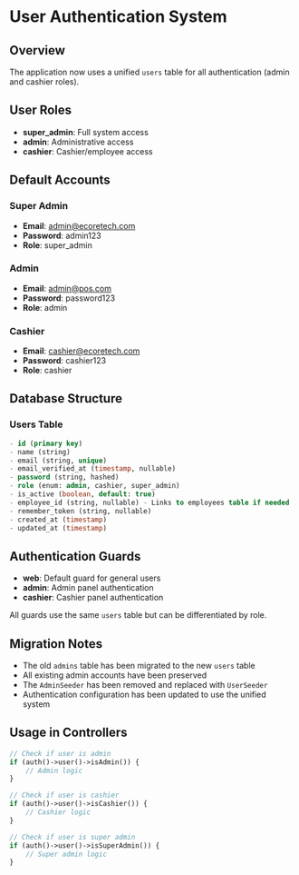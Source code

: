 # User Authentication System

## Overview
The application now uses a unified `users` table for all authentication (admin and cashier roles).

## User Roles
- **super_admin**: Full system access
- **admin**: Administrative access
- **cashier**: Cashier/employee access

## Default Accounts

### Super Admin
- **Email**: admin@ecoretech.com
- **Password**: admin123
- **Role**: super_admin

### Admin
- **Email**: admin@pos.com
- **Password**: password123
- **Role**: admin

### Cashier
- **Email**: cashier@ecoretech.com
- **Password**: cashier123
- **Role**: cashier

## Database Structure

### Users Table
```sql
- id (primary key)
- name (string)
- email (string, unique)
- email_verified_at (timestamp, nullable)
- password (string, hashed)
- role (enum: admin, cashier, super_admin)
- is_active (boolean, default: true)
- employee_id (string, nullable) - Links to employees table if needed
- remember_token (string, nullable)
- created_at (timestamp)
- updated_at (timestamp)
```

## Authentication Guards
- **web**: Default guard for general users
- **admin**: Admin panel authentication
- **cashier**: Cashier panel authentication

All guards use the same `users` table but can be differentiated by role.

## Migration Notes
- The old `admins` table has been migrated to the new `users` table
- All existing admin accounts have been preserved
- The `AdminSeeder` has been removed and replaced with `UserSeeder`
- Authentication configuration has been updated to use the unified system

## Usage in Controllers
```php
// Check if user is admin
if (auth()->user()->isAdmin()) {
    // Admin logic
}

// Check if user is cashier
if (auth()->user()->isCashier()) {
    // Cashier logic
}

// Check if user is super admin
if (auth()->user()->isSuperAdmin()) {
    // Super admin logic
}
```
